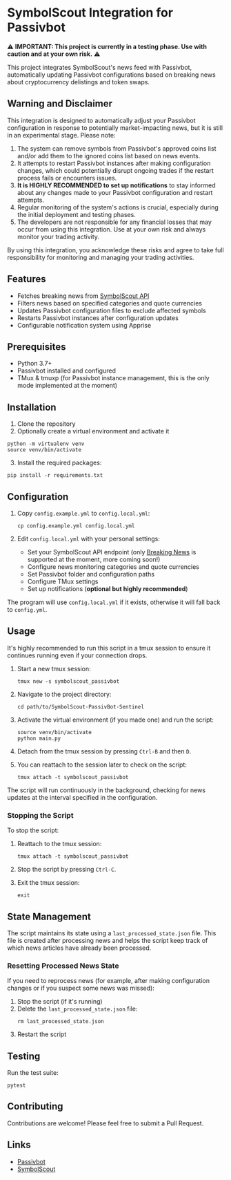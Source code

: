 # SymbolScout Integration for Passivbot

⚠️ **IMPORTANT: This project is currently in a testing phase. Use with caution and at your own risk.** ⚠️

This project integrates SymbolScout's news feed with Passivbot, automatically updating Passivbot configurations based on breaking news about cryptocurrency delistings and token swaps.

## Warning and Disclaimer

This integration is designed to automatically adjust your Passivbot configuration in response to potentially market-impacting news, but it is still in an experimental stage. Please note:

1. The system can remove symbols from Passivbot's approved coins list and/or add them to the ignored coins list based on news events.
2. It attempts to restart Passivbot instances after making configuration changes, which could potentially disrupt ongoing trades if the restart process fails or encounters issues.
3. **It is HIGHLY RECOMMENDED to set up notifications** to stay informed about any changes made to your Passivbot configuration and restart attempts.
4. Regular monitoring of the system's actions is crucial, especially during the initial deployment and testing phases.
5. The developers are not responsible for any financial losses that may occur from using this integration. Use at your own risk and always monitor your trading activity.

By using this integration, you acknowledge these risks and agree to take full responsibility for monitoring and managing your trading activities.

## Features

- Fetches breaking news from [SymbolScout API](https://symbolscout.farkaslabs.xyz/api/news/breaking)
- Filters news based on specified categories and quote currencies
- Updates Passivbot configuration files to exclude affected symbols
- Restarts Passivbot instances after configuration updates
- Configurable notification system using Apprise

## Prerequisites

- Python 3.7+
- Passivbot installed and configured
- TMux & tmuxp (for Passivbot instance management, this is the only mode implemented at the moment)

## Installation
1. Clone the repository
2. Optionally create a virtual environment and activate it
```
python -m virtualenv venv
source venv/bin/activate
```
3. Install the required packages:
```
pip install -r requirements.txt
```

## Configuration
1. Copy `config.example.yml` to `config.local.yml`:
   ```
   cp config.example.yml config.local.yml
   ```

2. Edit `config.local.yml` with your personal settings:
   - Set your SymbolScout API endpoint (only [Breaking News](https://symbolscout.farkaslabs.xyz/api/news/breaking) is supported at the moment, more coming soon!)
   - Configure news monitoring categories and quote currencies
   - Set Passivbot folder and configuration paths
   - Configure TMux settings
   - Set up notifications (**optional but highly recommended**)

The program will use `config.local.yml` if it exists, otherwise it will fall back to `config.yml`.

## Usage

It's highly recommended to run this script in a tmux session to ensure it continues running even if your connection drops.

1. Start a new tmux session:
   ```
   tmux new -s symbolscout_passivbot
   ```

2. Navigate to the project directory:
   ```
   cd path/to/SymbolScout-PassivBot-Sentinel
   ```

3. Activate the virtual environment (if you made one) and run the script:
   ```
   source venv/bin/activate
   python main.py
   ```

4. Detach from the tmux session by pressing `Ctrl-B` and then `D`.

5. You can reattach to the session later to check on the script:
    ```
    tmux attach -t symbolscout_passivbot
    ```

The script will run continuously in the background, checking for news updates at the interval specified in the configuration.

### Stopping the Script

To stop the script:

1. Reattach to the tmux session:
   ```
   tmux attach -t symbolscout_passivbot
   ```

2. Stop the script by pressing `Ctrl-C`.

3. Exit the tmux session:
   ```
   exit
   ```

## State Management

The script maintains its state using a `last_processed_state.json` file. This file is created after processing news and helps the script keep track of which news articles have already been processed.

### Resetting Processed News State

If you need to reprocess news (for example, after making configuration changes or if you suspect some news was missed):

1. Stop the script (if it's running)
2. Delete the `last_processed_state.json` file:
   ```
   rm last_processed_state.json
   ```
3. Restart the script

## Testing

Run the test suite:

```
pytest
```

## Contributing

Contributions are welcome! Please feel free to submit a Pull Request.

## Links
- [Passivbot](https://github.com/enarjord/Passivbot)
- [SymbolScout](https://symbolscout.farkaslabs.xyz/) 
